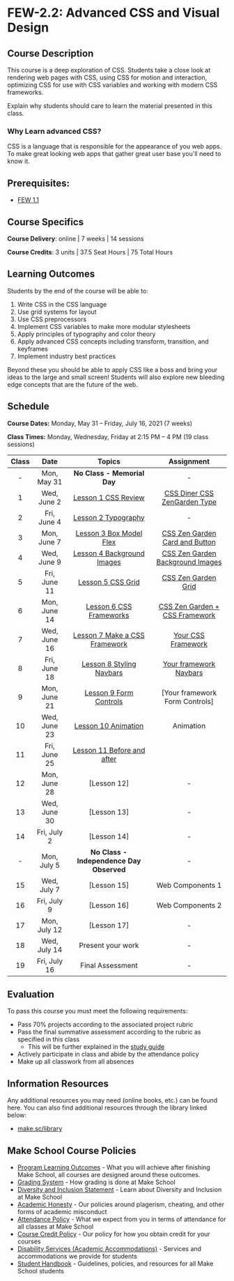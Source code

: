 # FEW-2.2: Advanced CSS and Visual Design

## Course Description

This course is a deep exploration of CSS. Students take a close look at rendering web pages with CSS, using CSS for motion and interaction, optimizing CSS for use with CSS variables and working with modern CSS frameworks.

Explain why students should care to learn the material presented in this class.

### Why Learn advanced CSS? 

CSS is a language that is responsible for the appearance of you web apps. To make great looking web apps that gather great user base you'll need to know it. 

## Prerequisites:  

- [FEW 1.1](https://github.com/Make-School-Courses/FEW-1.1-Web-Foundations)

## Course Specifics

**Course Delivery**: online | 7 weeks | 14 sessions

**Course Credits**: 3 units | 37.5 Seat Hours | 75 Total Hours

## Learning Outcomes

Students by the end of the course will be able to:

1. Write CSS in the CSS language
1. Use grid systems for layout
1. Use CSS preprocessors
1. Implement CSS variables to make more modular stylesheets
1. Apply principles of typography and color theory
1. Apply advanced CSS concepts including transform, transition, and keyframes
1. Implement industry best practices

Beyond these you should be able to apply CSS like a boss and bring your ideas to the large and small screen! Students will also explore new bleeding edge concepts that are the future of the web. 

## Schedule

**Course Dates:** Monday, May 31 – Friday, July 16, 2021 (7 weeks)

**Class Times:** Monday, Wednesday, Friday at 2:15 PM – 4 PM (19 class sessions)

| Class |    Date    |             Topics           | Assignment |
|:-----:|:----------:|:----------------------------:|:----------:|
|  - |  Mon, May 31  | **No Class - Memorial Day**  | - |
|  1 |  Wed, June 2  | [Lesson 1 CSS Review]        | [CSS Diner CSS ZenGarden Type] |
|  2 |  Fri, June 4  | [Lesson 2 Typography]        | - |
|  3 |  Mon, June 7  | [Lesson 3 Box Model Flex]    | [CSS Zen Garden Card and Button] |
|  4 |  Wed, June 9  | [Lesson 4 Background Images] | [CSS Zen Garden Background Images] |
|  5 |  Fri, June 11 | [Lesson 5 CSS Grid]          | [CSS Zen Garden Grid] |
|  6 |  Mon, June 14 | [Lesson 6 CSS Frameworks]    | [CSS Zen Garden + CSS Framework] |
|  7 |  Wed, June 16 | [Lesson 7 Make a CSS Framework] | [Your CSS Framework] |
|  8 |  Fri, June 18 | [Lesson 8 Styling Navbars] | [Your framework Navbars] |
|  9 |  Mon, June 21 | [Lesson 9 Form Controls] | [Your framework Form Controls] |
| 10 |  Wed, June 23 | [Lesson 10 Animation] | Animation |
| 11 |  Fri, June 25 | [Lesson 11 Before and after] |  |
| 12 |  Mon, June 28 | [Lesson 12] | - |
| 13 |  Wed, June 30 | [Lesson 13] | - |
| 14 |  Fri, July 2  | [Lesson 14] | - |
| -  |  Mon, July 5  | **No Class - Independence Day Observed** | - |
| 15 |  Wed, July 7  | [Lesson 15] | Web Components 1 |
| 16 |  Fri, July 9  | [Lesson 16] | Web Components 2 |
| 17 |  Mon, July 12 | [Lesson 17] | - |
| 18 |  Wed, July 14 | Present your work | - |
| 19 |  Fri, July 16 | Final Assessment | - |

[Lesson 1 CSS Review]: lessons/lesson-01.md
[Lesson 2 Typography]: lessons/lesson-02.md
[Lesson 3 Box Model Flex]: lessons/lesson-03.md
[Lesson 4 Background Images]: lessons/lesson-04.md
[Lesson 5 CSS Grid]: lessons/lesson-05.md
[Lesson 6 CSS Frameworks]: lessons/lesson-06.md
[Lesson 7 Make a CSS Framework]: lessons/lesson-07.md
[Lesson 8 Styling Navbars]: lessons/lesson-08.md
[Lesson 9 Form Controls]: lessons/lesson-09.md
[Lesson 10 Animation]: lessons/lesson-10.md
[Lesson 11 Before and after]: lessons/lesson-11.md

[CSS Diner CSS ZenGarden Type]: lessons/lesson-01.md#after-class
[CSS Zen Garden Card and Button]: lessons/lesson-03.md#after-class
[CSS Zen Garden Background Images]: lessons/lesson-04.md#after-class
[CSS Zen Garden Grid]: lessons/lesson-05.md#after-class
[CSS Zen Garden + CSS Framework]: lessons/lesson-06.md#after-class
[Your CSS Framework]: lessons/lesson-07.md#after-class
[Your framework Navbars]: lessons/lesson-08.md#after-class
[Lesson 9 Form Controls]: lessons/lesson-09.md#after-class

## Evaluation
To pass this course you must meet the following requirements:

- Pass 70% projects according to the associated project rubric
- Pass the final summative assessment according to the rubric as specified in this class
    - This will be further explained in the [study guide](study-guide.md)
- Actively participate in class and abide by the attendance policy
- Make up all classwork from all absences

##  Information Resources

Any additional resources you may need (online books, etc.) can be found here. You can also find additional resources through the library linked below:

- [make.sc/library](http://make.sc/library)

## Make School Course Policies

- [Program Learning Outcomes](https://make.sc/program-learning-outcomes) - What you will achieve after finishing Make School, all courses are designed around these outcomes.
- [Grading System](https://make.sc/grading-system) - How grading is done at Make School
- [Diversity and Inclusion Statement](https://make.sc/diversity-and-inclusion-statement) - Learn about Diversity and Inclusion at Make School
- [Academic Honesty](https://make.sc/academic-honesty-policy) - Our policies around plagerism, cheating, and other forms of academic misconduct 
- [Attendance Policy](https://make.sc/attendance-policy) - What we expect from you in terms of attendance for all classes at Make School
- [Course Credit Policy](https://make.sc/course-credit-policy) - Our policy for how you obtain credit for your courses
- [Disability Services (Academic Accommodations)](https://make.sc/disability-services) - Services and accommodations we provide for students
- [Student Handbook](https://make.sc/student-handbook) - Guidelines, policies, and resources for all Make School students
